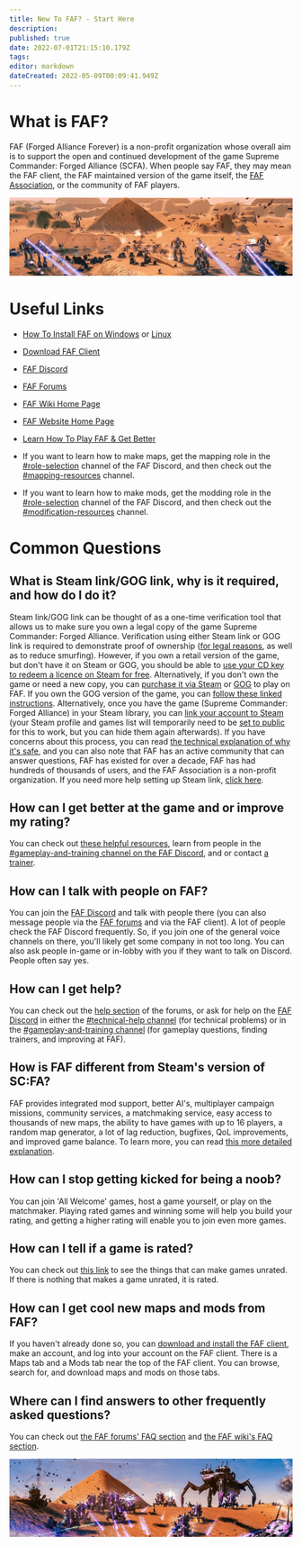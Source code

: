 ```yaml
---
title: New To FAF? - Start Here
description: 
published: true
date: 2022-07-01T21:15:10.179Z
tags: 
editor: markdown
dateCreated: 2022-05-09T00:09:41.949Z
---
```


# What is FAF?
FAF (Forged Alliance Forever) is a non-profit organization whose overall aim is to support the open and continued development of the game Supreme Commander: Forged Alliance (SCFA). When people say FAF, they may mean the FAF client, the FAF maintained version of the game itself, the [FAF Association](https://forum.faforever.com/topic/2347/what-is-the-association), or the community of FAF players.

![cool_screenshot_1.jpg](/images/cool_screenshot_1.jpg)

# Useful Links

* [How To Install FAF on Windows](https://wiki.faforever.com/en/FAQ/Client-Setup) or [Linux](https://wiki.faforever.com/en/Windows-Install)

* [Download FAF Client](https://faforever.com/client)

* [FAF Discord](https://discord.gg/hgvj6Af)

* [FAF Forums](https://forum.faforever.com)

* [FAF Wiki Home Page](https://wiki.faforever.com/en/home)

* [FAF Website Home Page](https://www.faforever.com)

* [Learn How To Play FAF & Get Better](https://wiki.faforever.com/en/Learning-SupCom)

* If you want to learn how to make maps, get the mapping role in the [#role-selection](https://discord.gg/WZGB4H987B) channel of the FAF Discord, and then check out the [#mapping-resources](https://discord.gg/wNTAjpShQe) channel.

* If you want to learn how to make mods, get the modding role in the [#role-selection](https://discord.gg/WZGB4H987B) channel of the FAF Discord, and then check out the [#modification-resources](https://discord.gg/WZGB4H987B) channel.

# Common Questions

## What is Steam link/GOG link, why is it required, and how do I do it?

Steam link/GOG link can be thought of as a one-time verification tool that allows us to make sure you own a legal copy of the game Supreme Commander: Forged Alliance.  Verification using either Steam link or GOG link is required to demonstrate proof of ownership ([for legal reasons](https://forum.faforever.com/topic/252/why-do-i-need-to-link-my-account-to-steam), as well as to reduce smurfing).  However, if you own a retail version of the game, but don't have it on Steam or GOG, you should be able to [use your CD key to redeem a licence on Steam for free](https://help.steampowered.com/en/faqs/view/0e71-0971-324a-1161).  Alternatively, if you don't own the game or need a new copy, you can [purchase it via Steam](https://store.steampowered.com/app/9420) or [GOG](https://www.gog.com/en/game/supreme_commander_gold_edition) to play on FAF.  If you own the GOG version of the game, you can [follow these linked instructions](https://www.faforever.com/account/linkGog).  Alternatively, once you have the game (Supreme Commander: Forged Alliance) in your Steam library, you can [link your account to Steam](https://www.faforever.com/account/link) (your Steam profile and games list will temporarily need to be [set to public](https://help.steampowered.com/en/faqs/view/588C-C67D-0251-C276) for this to work, but you can hide them again afterwards).  If you have concerns about this process, you can read [the technical explanation of why it's safe](https://forum.faforever.com/topic/279/the-steam-login-is-suspicious-are-you-stealing-my-account), and you can also note that FAF has an active community that can answer questions, FAF has existed for over a decade, FAF has had hundreds of thousands of users, and the FAF Association is a non-profit organization.  If you need more help setting up Steam link, [click here](https://forum.faforever.com/topic/3800/what-is-steam-link-why-is-it-required-and-how-do-i-do-it).

## How can I get better at the game and or improve my rating?
You can check out [these helpful resources](https://wiki.faforever.com/en/Learning-SupCom), learn from people in the [#gameplay-and-training channel on the FAF Discord](https://discord.gg/VzZgSZFwuX), and or contact [a trainer](https://forum.faforever.com/topic/1112/active-trainers-contact-page?_=1625168761049).

## How can I talk with people on FAF?
You can join the [FAF Discord](https://discord.gg/hgvj6Af) and talk with people there (you can also message people via the [FAF forums](https://forum.faforever.com) and via the FAF client). A lot of people check the FAF Discord frequently. So, if you join one of the general voice channels on there, you'll likely get some company in not too long. You can also ask people in-game or in-lobby with you if they want to talk on Discord. People often say yes.

## How can I get help?
You can check out the [help section](https://forum.faforever.com/category/4/i-need-help) of the forums, or ask for help on the [FAF Discord](https://discord.gg/hgvj6Af) in either the [#technical-help channel](https://discord.gg/rvfaGTpNbK) (for technical problems) or in the [#gameplay-and-training channel](https://discord.gg/VzZgSZFwuX) (for gameplay questions, finding trainers, and improving at FAF).

## How is FAF different from Steam's version of SC:FA?
FAF provides integrated mod support, better AI's, multiplayer campaign missions, community services, a matchmaking service, easy access to thousands of new maps, the ability to have games with up to 16 players, a random map generator, a lot of lag reduction, bugfixes, QoL improvements, and improved game balance.  To learn more, you can read [this more detailed explanation](https://wiki.faforever.com/en/Changes-from-steam).

## How can I stop getting kicked for being a noob?
You can join 'All Welcome' games, host a game yourself, or play on the matchmaker. Playing rated games and winning some will help you build your rating, and getting a higher rating will enable you to join even more games.

## How can I tell if a game is rated?
You can check out [this link](https://forum.faforever.com/topic/272/why-was-game-x-not-rated?_=1644593448265) to see the things that can make games unrated. If there is nothing that makes a game unrated, it is rated.

## How can I get cool new maps and mods from FAF?
If you haven't already done so, you can [download and install the FAF client](https://faforever.com/client), make an account, and log into your account on the FAF client. There is a Maps tab and a Mods tab near the top of the FAF client. You can browse, search for, and download maps and mods on those tabs.

## Where can I find answers to other frequently asked questions?
You can check out [the FAF forums' FAQ section](https://forum.faforever.com/category/18/frequently-asked-questions) and [the FAF wiki's FAQ section](https://wiki.faforever.com/en/FAQ).

![cool_screenshot_4.jpg](/cool_screenshot_4.jpg)